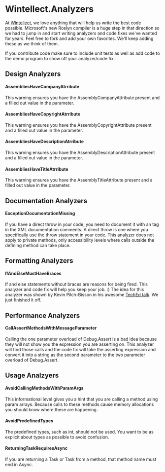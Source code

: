 # Wintellect.Analyzers #

At [Wintellect](http://www.wintellect.com), we love anything that will help us write the best code possible. Microsoft's new Roslyn compiler is a huge step in that direction so we had to jump in and start writing analyzers and code fixes we've wanted for years. Feel free to fork and add your own favorites. We'll keep adding these as we think of them.

If you contribute code make sure to include unit tests as well as add code to the demo program to show off your analyzer/code fix.

## Design Analyzers ##
#### AssembliesHaveCompanyAtrribute ####
This warning ensures you have the AssemblyCompanyAttribute present and a filled out value in the parameter.

#### AssembliesHaveCopyrightAtrribute ####
This warning ensures you have the AssemblyCopyrightAttribute present and a filled out value in the parameter.

#### AssembliesHaveDescriptionAtrribute ####
This warning ensures you have the AssemblyDescriptionAttribute present and a filled out value in the parameter.

#### AssembliesHaveTitleAtrribute ####
This warning ensures you have the AssemblyTitleAttribute present and a filled out value in the parameter.

## Documentation Analyzers ##
#### ExceptionDocumentationMissing ####
If you have a direct throw in your code, you need to document it with an <exception> tag in the XML documentation comments. A direct throw is one where you specifically use the throw statement in your code. This analyzer does not apply to private methods, only accessibility levels where calls outside the defining method can take place.

## Formatting Analyzers ##

#### IfAndElseMustHaveBraces ####
If and else statements without braces are reasons for being fired. This analyzer and code fix will help you keep your job. :) The idea for this analyzer was shown by Kevin Pilch-Bisson in his awesome [TechEd talk](http://channel9.msdn.com/Events/TechEd/Europe/2014/DEV-B345). We just finished it off.

## Performance Analyzers ##

#### CallAssertMethodsWithMessageParameter ####
Calling the one parameter overload of Debug.Assert is a bad idea because they will not show you the expression you are asserting on. This analyzer will find those calls and the code fix will take the asserting expression and convert it into a string as the second parameter to the two parameter overload of Debug.Assert.

## Usage Analzyers ##

#### AvoidCallingMethodsWithParamArgs ####
This informational level gives you a hint that you are calling a method using param arrays. Because calls to these methods cause memory allocations you should know where these are happening.

#### AvoidPredefinedTypes ####
The predefined types, such as int, should not be used. You want to be as explicit about types as possible to avoid confusion. 

#### ReturningTaskRequiresAsync ####
If you are returning a Task or Task<T> from a method, that method name must end in Async.
 